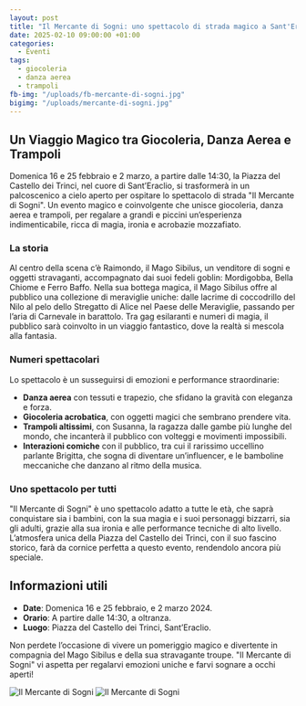 ```yaml
---
layout: post
title: "Il Mercante di Sogni: uno spettacolo di strada magico a Sant'Eraclio"
date: 2025-02-10 09:00:00 +01:00
categories:
  - Eventi
tags:
  - giocoleria
  - danza aerea
  - trampoli
fb-img: "/uploads/fb-mercante-di-sogni.jpg"
bigimg: "/uploads/mercante-di-sogni.jpg"
---
```


## Un Viaggio Magico tra Giocoleria, Danza Aerea e Trampoli

Domenica 16 e 25 febbraio e 2 marzo, a partire dalle 14:30, la Piazza del Castello dei Trinci, nel cuore di Sant’Eraclio, si trasformerà in un palcoscenico a cielo aperto per ospitare lo spettacolo di strada "Il Mercante di Sogni". Un evento magico e coinvolgente che unisce giocoleria, danza aerea e trampoli, per regalare a grandi e piccini un’esperienza indimenticabile, ricca di magia, ironia e acrobazie mozzafiato.

### La storia

Al centro della scena c’è Raimondo, il Mago Sibilus, un venditore di sogni e oggetti stravaganti, accompagnato dai suoi fedeli goblin: Mordigobba, Bella Chiome e Ferro Baffo. Nella sua bottega magica, il Mago Sibilus offre al pubblico una collezione di meraviglie uniche: dalle lacrime di coccodrillo del Nilo al pelo dello Stregatto di Alice nel Paese delle Meraviglie, passando per l’aria di Carnevale in barattolo. Tra gag esilaranti e numeri di magia, il pubblico sarà coinvolto in un viaggio fantastico, dove la realtà si mescola alla fantasia.

### Numeri spettacolari

Lo spettacolo è un susseguirsi di emozioni e performance straordinarie:

- **Danza aerea** con tessuti e trapezio, che sfidano la gravità con eleganza e forza.
- **Giocoleria acrobatica**, con oggetti magici che sembrano prendere vita.
- **Trampoli altissimi**, con Susanna, la ragazza dalle gambe più lunghe del mondo, che incanterà il pubblico con volteggi e movimenti impossibili.
- **Interazioni comiche** con il pubblico, tra cui il rarissimo uccellino parlante Brigitta, che sogna di diventare un’influencer, e le bamboline meccaniche che danzano al ritmo della musica.

### Uno spettacolo per tutti

"Il Mercante di Sogni" è uno spettacolo adatto a tutte le età, che saprà conquistare sia i bambini, con la sua magia e i suoi personaggi bizzarri, sia gli adulti, grazie alla sua ironia e alle performance tecniche di alto livello. L’atmosfera unica della Piazza del Castello dei Trinci, con il suo fascino storico, farà da cornice perfetta a questo evento, rendendolo ancora più speciale.

## Informazioni utili

- **Date**: Domenica 16 e 25 febbraio, e 2 marzo 2024.
- **Orario**: A partire dalle 14:30, a oltranza.
- **Luogo**: Piazza del Castello dei Trinci, Sant’Eraclio.

Non perdete l’occasione di vivere un pomeriggio magico e divertente in compagnia del Mago Sibilus e della sua stravagante troupe. "Il Mercante di Sogni" vi aspetta per regalarvi emozioni uniche e farvi sognare a occhi aperti!

![Il Mercante di Sogni](/uploads/mercante-di-sogni-immagine.jpg)
![Il Mercante di Sogni](/uploads/offerta.jpg)
